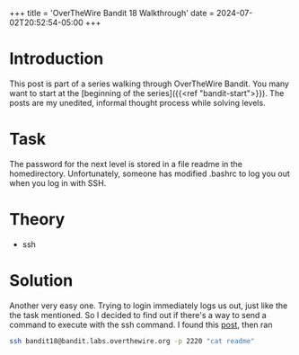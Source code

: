 +++
title = 'OverTheWire Bandit 18 Walkthrough'
date = 2024-07-02T20:52:54-05:00
+++

# Introduction

This post is part of a series walking through OverTheWire Bandit. You many want to start at the [beginning of the series]({{<ref "bandit-start">}}). The posts are my unedited, informal thought process while solving levels.

# Task

The password for the next level is stored in a file readme in the homedirectory. Unfortunately, someone has modified .bashrc to log you out when you log in with SSH.

# Theory

- ssh

# Solution

Another very easy one. Trying to login immediately logs us out, just like the the task mentioned. So I decided to find out if there's a way to send a command to execute with the ssh command. I found this [post](https://stackoverflow.com/questions/18522647/run-ssh-and-immediately-execute-command), then ran

```bash
ssh bandit18@bandit.labs.overthewire.org -p 2220 "cat readme"
```
